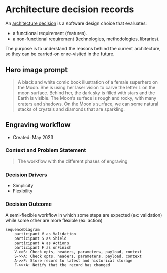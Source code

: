 # Architecture decision records

An [architecture
decision](https://cloud.google.com/architecture/architecture-decision-records)
is a software design choice that evaluates:

-   a functional requirement (features).
-   a non-functional requirement (technologies, methodologies, libraries).

The purpose is to understand the reasons behind the current architecture, so
they can be carried-on or re-visited in the future.

## Hero image prompt

> A black and white comic book illustration of a female superhero on the
> Moon.
> She is using her laser vision to carve the letter L on the moon
> surface.
> Behind her, the dark sky is filled with stars and the Earth is visible.
> The
> Moon’s surface is rough and rocky, with many craters and shadows. On
> the
> Moon's surface, we can some natural stacks of crystals and diamonds
> that are
> sparkling.

## Engraving workflow

-   Created: May 2023

### Context and Problem Statement

> The workflow with the different phases of engraving

### Decision Drivers

-   Simplicity
-   Flexibility

### Decision Outcome

A semi-flexible workflow in which some steps are expected (ex: validation)
while some other are more flexible (ex: action)

```mermaid
sequenceDiagram
    participant V as Validation
    participant S as Shield
    participant A as Actions
    participant F as onFinish
    V->>S: Check opts, headers, parameters, payload, context
    S->>A: Check opts, headers, parameters, payload, context
    A->>F: Store record to latest and historical storage
    F->>+A: Notify that the record has changed
```
